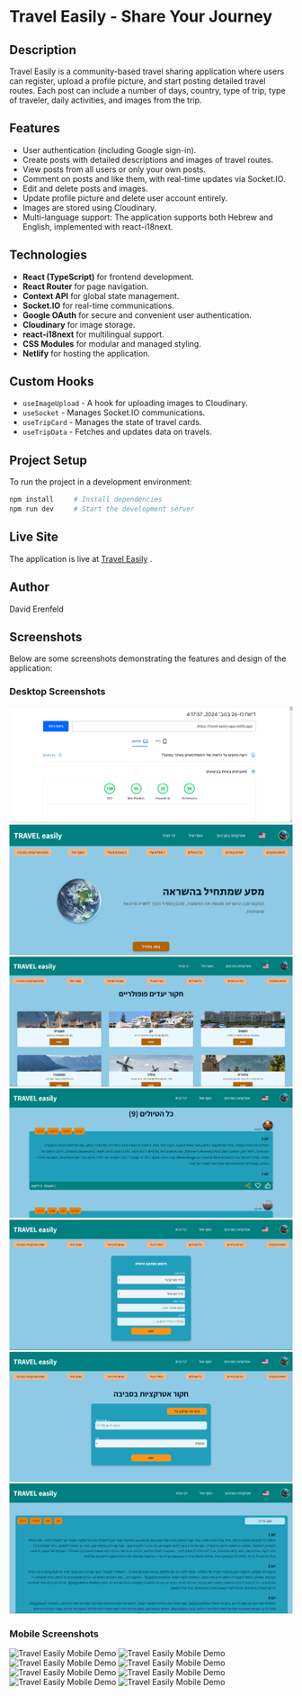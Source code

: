 # Travel Easily - Share Your Journey

## Description

Travel Easily is a community-based travel sharing application where users can register, upload a profile picture, and start posting detailed travel routes. Each post can include a number of days, country, type of trip, type of traveler, daily activities, and images from the trip.

## Features

- User authentication (including Google sign-in).
- Create posts with detailed descriptions and images of travel routes.
- View posts from all users or only your own posts.
- Comment on posts and like them, with real-time updates via Socket.IO.
- Edit and delete posts and images.
- Update profile picture and delete user account entirely.
- Images are stored using Cloudinary.
- Multi-language support: The application supports both Hebrew and English, implemented with react-i18next.

## Technologies

- **React (TypeScript)** for frontend development.
- **React Router** for page navigation.
- **Context API** for global state management.
- **Socket.IO** for real-time communications.
- **Google OAuth** for secure and convenient user authentication.
- **Cloudinary** for image storage.
- **react-i18next** for multilingual support.
- **CSS Modules** for modular and managed styling.
- **Netlify** for hosting the application.

## Custom Hooks

- `useImageUpload` - A hook for uploading images to Cloudinary.
- `useSocket` - Manages Socket.IO communications.
- `useTripCard` - Manages the state of travel cards.
- `useTripData` - Fetches and updates data on travels.

## Project Setup

To run the project in a development environment:

```bash
npm install     # Install dependencies
npm run dev     # Start the development server


```

## Live Site

The application is live at [Travel Easily](https://travel-easily-app.netlify.app) .

## Author

David Erenfeld

## Screenshots

Below are some screenshots demonstrating the features and design of the application:

### Desktop Screenshots

![Travel Easily Performance](public/images/demoImages/Performance.png "Travel Easily Screenshot")
![Travel Easily Desktop Demo](public/images/demoImages/desktopImages/Screenshot1.png "Travel Easily Screenshot")
![Travel Easily Desktop Demo](public/images/demoImages/desktopImages/Screenshot2.png "Travel Easily Screenshot")
![Travel Easily Desktop Demo](public/images/demoImages/desktopImages/Screenshot3.png "Travel Easily Screenshot")
![Travel Easily Desktop Demo](public/images/demoImages/desktopImages/Screenshot4.png "Travel Easily Screenshot")
![Travel Easily Desktop Demo](public/images/demoImages/desktopImages/Screenshot5.png "Travel Easily Screenshot")
![Travel Easily Desktop Demo](public/images/demoImages/desktopImages/Screenshot6.png "Travel Easily Screenshot")

### Mobile Screenshots

![Travel Easily Mobile Demo](public/images/demoImages/mobileImages/ScreenshotMobile1.png "Travel Easily Screenshot")
![Travel Easily Mobile Demo](public/images/demoImages/mobileImages/ScreenshotMobile2.png "Travel Easily Screenshot")
![Travel Easily Mobile Demo](public/images/demoImages/mobileImages/ScreenshotMobile3.png "Travel Easily Screenshot")
![Travel Easily Mobile Demo](public/images/demoImages/mobileImages/ScreenshotMobile4.png "Travel Easily Screenshot")
![Travel Easily Mobile Demo](public/images/demoImages/mobileImages/ScreenshotMobile5.png "Travel Easily Screenshot")
![Travel Easily Mobile Demo](public/images/demoImages/mobileImages/ScreenshotMobile6.png "Travel Easily Screenshot")
![Travel Easily Mobile Demo](public/images/demoImages/mobileImages/ScreenshotMobile7.png "Travel Easily Screenshot")
![Travel Easily Mobile Demo](public/images/demoImages/mobileImages/ScreenshotMobile8.png "Travel Easily Screenshot")

